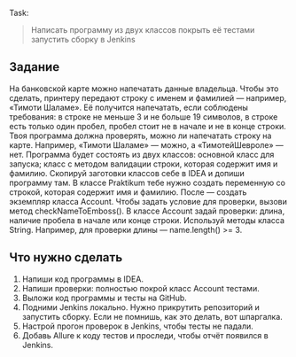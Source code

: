 Task:
> Написать программу из двух классов
> покрыть её тестами 
> запустить сборку в Jenkins

Задание
--
На банковской карте можно напечатать данные владельца. Чтобы это сделать, принтеру передают строку с именем и фамилией — например, «Тимоти Шаламе». Её получится напечатать, если соблюдены требования:
в строке не меньше 3 и не больше 19 символов,
в строке есть только один пробел,
пробел стоит не в начале и не в конце строки.
Твоя программа должна проверять, можно ли напечатать строку на карте. Например, «Тимоти Шаламе» — можно, а «ТимотейШевроле» — нет.
Программа будет состоять из двух классов:
основной класс для запуска;
класс с методом валидации строки, которая содержит имя и фамилию.
Скопируй заготовки классов себе в IDEA и допиши программу там.
В классе Praktikum тебе нужно создать переменную со строкой, которая содержит имя и фамилию. После — создать экземпляр класса Account.
Чтобы задать условие для проверки, вызови метод checkNameToEmboss().
В классе Account задай проверки: длина, наличие пробела в начале или конце строки. Используй методы класса String. Например, для проверки длины — name.length() >= 3.

Что нужно сделать
--
1) Напиши код программы в IDEA.
2) Напиши проверки: полностью покрой класс Account тестами.
3) Выложи код программы и тесты на GitHub.
4) Подними Jenkins локально. Нужно прикрутить репозиторий и запустить сборку. Если не помнишь, как это делать, вот шпаргалка.
5) Настрой прогон проверок в Jenkins, чтобы тесты не падали.
6) Добавь Allure к коду тестов и проследи, чтобы отчёт появился в Jenkins.